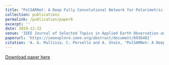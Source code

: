 ```yaml
---
title: "PolSARNet: A Deep Fully Convolutional Network for Polarimetric SAR Image Classification"
collection: publications
permalink: /publication/paper6
excerpt: ''
date: 2019-12-22
venue: 'IEEE Journal of Selected Topics in Applied Earth Observation and Remote Sensing'
paperurl: 'https://ieeexplore.ieee.org/abstract/document/8936481'
citation: 'A. G. Mullissa, C. Persello and A. Stein, "PolSARNet: A Deep Fully Convolutional Network for Polarimetric SAR Image Classification," in IEEE Journal of Selected Topics in Applied Earth Observations and Remote Sensing'
---
```


[Download paper here](https://github.com/adugnag/adugnag.github.io/blob/master/files/PolSARNet_published.pdf)
